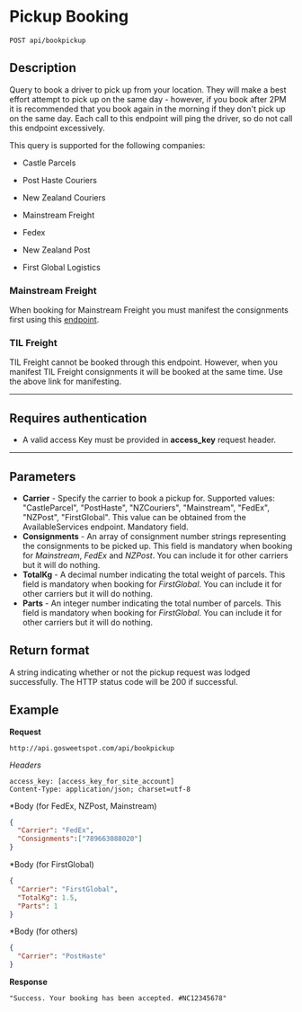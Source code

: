 # Pickup Booking

    POST api/bookpickup

## Description
Query to book a driver to pick up from your location. They will make a best effort attempt to pick up on the same day - however, if you book after 2PM it is recommended that you book again in the morning if they don't pick up on the same day. Each call to this endpoint will ping the driver, so do not call this endpoint excessively.

This query is supported for the following companies:

- Castle Parcels

- Post Haste Couriers

- New Zealand Couriers

- Mainstream Freight

- Fedex

- New Zealand Post

- First Global Logistics

### Mainstream Freight
When booking for Mainstream Freight you must manifest the consignments first using this [endpoint]( https://github.com/gosweetspot/freight-api/blob/master/v2/POST_publishmanifest.md).

### TIL Freight
TIL Freight cannot be booked through this endpoint. However, when you manifest TIL Freight consignments it will be booked at the same time. Use the above link for manifesting.

***

## Requires authentication
* A valid access Key must be provided in **access_key** request header.

***

## Parameters
- **Carrier** - Specify the carrier to book a pickup for. Supported values: "CastleParcel", "PostHaste", "NZCouriers", "Mainstream", "FedEx", "NZPost", "FirstGlobal". This value can be obtained from the AvailableServices endpoint. Mandatory field.
- **Consignments** - An array of consignment number strings representing the consignments to be picked up. This field is mandatory when booking for *Mainstream*, *FedEx* and *NZPost*. You can include it for other carriers but it will do nothing.
- **TotalKg** - A decimal number indicating the total weight of parcels. This field is mandatory when booking for *FirstGlobal*. You can include it for other carriers but it will do nothing.
- **Parts** - An integer number indicating the total number of parcels. This field is mandatory when booking for *FirstGlobal*. You can include it for other carriers but it will do nothing.

## Return format
A string indicating whether or not the pickup request was lodged successfully. The HTTP status code will be 200 if successful.

## Example
**Request**

    http://api.gosweetspot.com/api/bookpickup

*Headers*

    access_key: [access_key_for_site_account]
    Content-Type: application/json; charset=utf-8



*Body (for FedEx, NZPost, Mainstream)
``` json
{
  "Carrier": "FedEx",
  "Consignments":["789663088020"]
}
```

*Body (for FirstGlobal)
``` json
{
  "Carrier": "FirstGlobal",
  "TotalKg": 1.5,
  "Parts": 1
}
```

*Body (for others)
``` json
{
  "Carrier": "PostHaste"
}
```


**Response**
``` 
"Success. Your booking has been accepted. #NC12345678"
```
